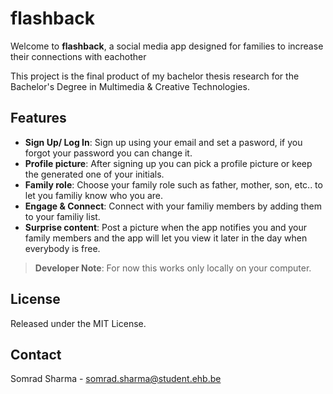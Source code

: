 # flashback

Welcome to **flashback**, a social media app designed for families to increase their connections with eachother

This project is the final product of my bachelor thesis research for the Bachelor's Degree in Multimedia & Creative Technologies.

## Features

- **Sign Up/ Log In**: Sign up using your email and set a pasword, if you forgot your password you can change it.
- **Profile picture**: After signing up you can pick a profile picture or keep the generated one of your initials.
- **Family role**: Choose your family role such as father, mother, son, etc.. to let you familiy know who you are.
- **Engage & Connect**: Connect with your familiy members by adding them to your familiy list.
- **Surprise content**: Post a picture when the app notifies you and your family members and the app will let you view it later in the day when everybody is free.

> **Developer Note**: For now this works only locally on your computer.

## License

Released under the MIT License.

## Contact

Somrad Sharma - [somrad.sharma@student.ehb.be](mailto:somrad.sharma@student.ehb.be)

